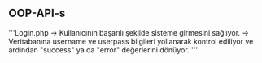 ## OOP-API-s
'''Login.php
-> Kullanıcının başarılı şekilde sisteme girmesini sağlıyor.
-> Veritabanına username ve userpass bilgileri yollanarak kontrol ediliyor ve ardından "success" ya da "error" değerlerini dönüyor.
'''

